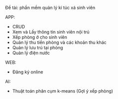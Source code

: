 Đề tài: phần mềm quản lý kí túc xá sinh viên

APP:

  - CRUD
  - Xem và Lấy thông tin sinh viên nội trú
  - Xếp phòng ở cho sinh viên
  - Quản lý thu tiền phòng và các khoản thu khác
  - Quản lý lưu trú tại phòng
  - Quản lý điện nước

WEB:

  - Đăng ký online

AI:

  - Thuật toán phân cụm k-means (Gợi ý xếp phòng)
